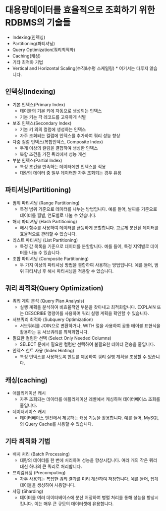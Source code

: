 # 대용량데이터를 효율적으로 조회하기 위한 RDBMS의 기술들

- Indexing(인덱싱)
- Partitioning(파티셔닝)
- Query Optimization(쿼리최적화)
- Caching(캐싱)
- 기타 최적화 기법
- Vertical and Horizontal Scaling(수직&수평 스케일링) \* 여기서는 다루지 않습니다.

## 인덱싱(Indexing)

- 기본 인덱스(Primary Index)
  - 테이블의 기본 키에 자동으로 생성되는 인덱스
  - 기본 키는 각 레코드를 고유하게 식별
- 보조 인덱스(Secondary Index)
  - 기본 키 외의 컬럼에 생성하는 인덱스
  - 자주 조회되는 컬럼에 인덱스를 추가하여 쿼리 성능 향상
- 다중 컬럼 인덱스(복합인덱스, Composite Index)
  - 두개 이상의 컬럼을 결합하여 생성한 인덱스
  - 복합 조건을 가진 쿼리에서 성능 개선
- 부분 인덱스(Partial Index)
  - 특정 조건을 만족하는 데이터에만 인덱스를 적용
  - 대량의 데이터 중 일부 데이터만 자주 조회되는 경우 유용

## 파티셔닝(Partitioning)

- 범위 파티셔닝 (Range Partitioning)
  - 특정 범위 기준으로 데이터를 나누는 방법입니다. 예를 들어, 날짜를 기준으로 데이터를 월별, 연도별로
    나눌 수 있습니다.
- 해시 파티셔닝 (Hash Partitioning)
  - 해시 함수를 사용하여 데이터를 균등하게 분할합니다. 고르게 분산된 데이터를 효율적으로 관리할 수
    있습니다.
- 리스트 파티셔닝 (List Partitioning)
  - 특정 값 목록을 기준으로 데이터를 분할합니다. 예를 들어, 특정 지역별로 데이터를 나눌 수 있습니다.
- 조합 파티셔닝 (Composite Partitioning)
  - 두 가지 이상의 파티셔닝 방법을 결합하여 사용하는 방법입니다. 예를 들어, 범위 파티셔닝 후 해시
    파티셔닝을 적용할 수 있습니다.

## 쿼리 최적화(Query Optimization)

- 쿼리 계획 분석 (Query Plan Analysis)
  - 실행 계획을 분석하여 비효율적인 부분을 찾아내고 최적화합니다. EXPLAIN 또는 DESCRIBE 명령어를
    사용하여 쿼리 실행 계획을 확인할 수 있습니다.
- 서브쿼리 최적화 (Subquery Optimization)
  - 서브쿼리를 JOIN으로 변환하거나, WITH 절을 사용하여 공통 테이블 표현식을 활용하는 등 서브쿼리를
    최적화합니다.
- 필요한 컬럼만 선택 (Select Only Needed Columns)
  - SELECT 문에서 필요한 컬럼만 선택하여 불필요한 데이터 전송을 줄입니다.
- 인덱스 힌트 사용 (Index Hinting)
  - 특정 인덱스를 사용하도록 힌트를 제공하여 쿼리 실행 계획을 조정할 수 있습니다.

## 캐싱(caching)

- 애플리케이션 캐시
  - 자주 조회되는 데이터를 애플리케이션 레벨에서 캐싱하여 데이터베이스 조회를 줄입니다.
- 데이터베이스 캐시
  - 데이터베이스 엔진에서 제공하는 캐싱 기능을 활용합니다. 예를 들어, MySQL의 Query Cache를
    사용할 수 있습니다.

## 기타 최적화 기법

- 배치 처리 (Batch Processing)
  - 대량의 데이터를 한 번에 처리하여 성능을 향상시킵니다. 여러 개의 작은 쿼리 대신 하나의 큰 쿼리로
    처리합니다.
- 프리컴퓨팅 (Precomputing)
  - 자주 사용되는 복잡한 쿼리 결과를 미리 계산하여 저장합니다. 예를 들어, 집계 테이블을 생성하여
    사용합니다.
- 샤딩 (Sharding)
  - 데이터를 여러 데이터베이스에 분산 저장하여 병렬 처리를 통해 성능을 향상시킵니다. 이는 매우 큰 규모의
    데이터셋에 유용합니다.
